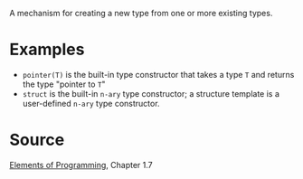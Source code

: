 A mechanism for creating a new type from one or more existing types. 

# Examples

- `pointer(T)` is the built-in type constructor that takes a type `T` and returns the type "pointer to `T`"
- `struct` is the built-in `n-ary` type constructor; a structure template is a user-defined `n-ary` type constructor.

# Source

[Elements of Programming](http://elementsofprogramming.com/eop.pdf), Chapter 1.7